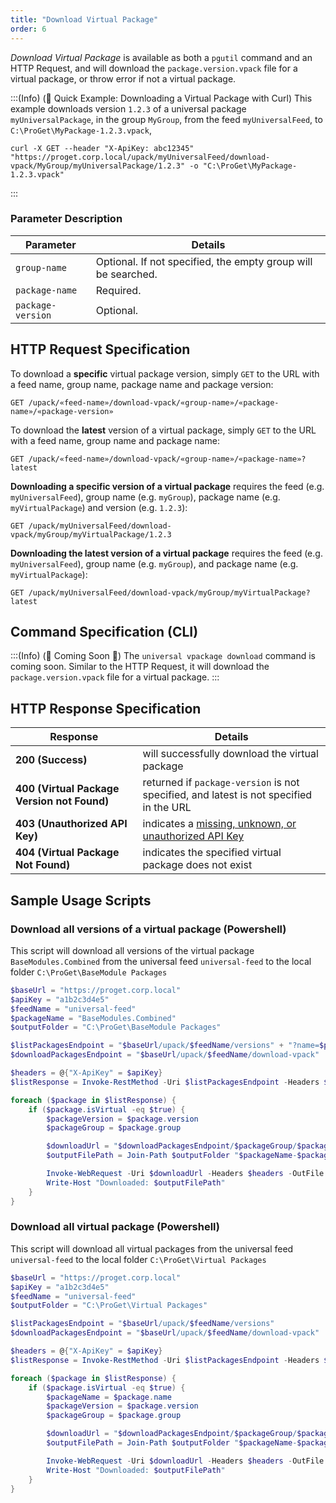 ```yaml
---
title: "Download Virtual Package"
order: 6
---
```


*Download Virtual Package* is available as both a `pgutil` command and an HTTP Request, and will download the `package.version.vpack` file for a virtual package, or throw error if not a virtual package.

:::(Info) (🚀 Quick Example: Downloading a Virtual Package with Curl)
This example downloads version `1.2.3` of a universal package `myUniversalPackage`, in the group `MyGroup`, from the feed `myUniversalFeed`, to `C:\ProGet\MyPackage-1.2.3.vpack`, 

````
curl -X GET --header "X-ApiKey: abc12345" "https://proget.corp.local/upack/myUniversalFeed/download-vpack/MyGroup/myUniversalPackage/1.2.3" -o "C:\ProGet\MyPackage-1.2.3.vpack"
````
:::

### Parameter	Description
| Parameter | Details |
| --- | --- |
| `group-name` | Optional. If not specified, the empty group will be searched. |
| `package-name` | Required. |
| `package-version` | Optional. |

## HTTP Request Specification
To download a **specific** virtual package version, simply `GET` to the URL with a feed name, group name, package name and package version:

```
GET /upack/«feed-name»/download-vpack/«group-name»/«package-name»/«package-version»
```

To download the **latest** version of a virtual package, simply `GET` to the URL with a feed name, group name and package name:

```
GET /upack/«feed-name»/download-vpack/«group-name»/«package-name»?latest
```

**Downloading a specific version of a virtual package** requires the feed (e.g. `myUniversalFeed`),  group name (e.g. `myGroup`), package name (e.g. `myVirtualPackage`) and version (e.g. `1.2.3`):

```
GET /upack/myUniversalFeed/download-vpack/myGroup/myVirtualPackage/1.2.3
```

**Downloading the latest version of a virtual package** requires the feed (e.g. `myUniversalFeed`),  group name (e.g. `myGroup`), and package name (e.g. `myVirtualPackage`):

```
GET /upack/myUniversalFeed/download-vpack/myGroup/myVirtualPackage?latest
```
## Command Specification (CLI)
:::(Info) (🚧 Coming Soon 🚧)
The `universal vpackage download` command is coming soon. Similar to the HTTP Request, it will download the `package.version.vpack` file for a virtual package.
:::

## HTTP Response Specification

| Response | Details |
| --- | --- |
| **200 (Success)** | will successfully download the virtual package
| **400 (Virtual Package Version not Found)** | returned if `package-version` is not specified, and latest is not specified in the URL |
|  **403 (Unauthorized API Key)** | indicates a [missing, unknown, or unauthorized API Key](/docs/proget/upack/proget-api-universalfeed#authentication) |
| **404 (Virtual Package Not Found)** | indicates the specified virtual package does not exist |

## Sample Usage Scripts

### Download all versions of a virtual package (Powershell)
This script will download all versions of the virtual package `BaseModules.Combined` from the universal feed `universal-feed` to the local folder `C:\ProGet\BaseModule Packages`

```powershell
$baseUrl = "https://proget.corp.local"
$apiKey = "a1b2c3d4e5"
$feedName = "universal-feed"
$packageName = "BaseModules.Combined"
$outputFolder = "C:\ProGet\BaseModule Packages"

$listPackagesEndpoint = "$baseUrl/upack/$feedName/versions" + "?name=$packageName"
$downloadPackagesEndpoint = "$baseUrl/upack/$feedName/download-vpack"

$headers = @{"X-ApiKey" = $apiKey}
$listResponse = Invoke-RestMethod -Uri $listPackagesEndpoint -Headers $headers -Method Get

foreach ($package in $listResponse) {
    if ($package.isVirtual -eq $true) {
        $packageVersion = $package.version
        $packageGroup = $package.group

        $downloadUrl = "$downloadPackagesEndpoint/$packageGroup/$packageName/$packageVersion" + "?contentOnly=zip"
        $outputFilePath = Join-Path $outputFolder "$packageName-$packageVersion.vpack"

        Invoke-WebRequest -Uri $downloadUrl -Headers $headers -OutFile $outputFilePath
        Write-Host "Downloaded: $outputFilePath"
    }
}
```

### Download all virtual package (Powershell)
This script will download all virtual packages from the universal feed `universal-feed` to the local folder `C:\ProGet\Virtual Packages`

```powershell
$baseUrl = "https://proget.corp.local"
$apiKey = "a1b2c3d4e5"
$feedName = "universal-feed"
$outputFolder = "C:\ProGet\Virtual Packages"

$listPackagesEndpoint = "$baseUrl/upack/$feedName/versions"
$downloadPackagesEndpoint = "$baseUrl/upack/$feedName/download-vpack"

$headers = @{"X-ApiKey" = $apiKey}
$listResponse = Invoke-RestMethod -Uri $listPackagesEndpoint -Headers $headers -Method Get

foreach ($package in $listResponse) {
    if ($package.isVirtual -eq $true) {
        $packageName = $package.name
        $packageVersion = $package.version
        $packageGroup = $package.group

        $downloadUrl = "$downloadPackagesEndpoint/$packageGroup/$packageName/$packageVersion" + "?contentOnly=zip"
        $outputFilePath = Join-Path $outputFolder "$packageName-$packageVersion.vpack"

        Invoke-WebRequest -Uri $downloadUrl -Headers $headers -OutFile $outputFilePath
        Write-Host "Downloaded: $outputFilePath"
    }
}
```